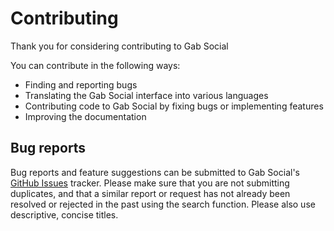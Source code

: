 Contributing
============

Thank you for considering contributing to Gab Social

You can contribute in the following ways:

- Finding and reporting bugs
- Translating the Gab Social interface into various languages
- Contributing code to Gab Social by fixing bugs or implementing features
- Improving the documentation


## Bug reports

Bug reports and feature suggestions can be submitted to Gab Social's [GitHub Issues](https://github.com/gab-ai-inc/gab-social/issues) tracker. Please make sure that you are not submitting duplicates, and that a similar report or request has not already been resolved or rejected in the past using the search function. Please also use descriptive, concise titles.
